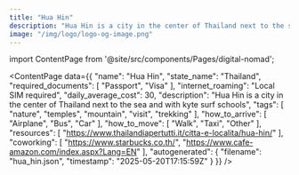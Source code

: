 ```yaml
---
title: "Hua Hin"
description: "Hua Hin is a city in the center of Thailand next to the sea and with kyte surf schools"
image: "/img/logo/logo-og-image.png"
---
```

import ContentPage from '@site/src/components/Pages/digital-nomad';

<ContentPage
    data={{
  "name": "Hua Hin",
  "state_name": "Thailand",
  "required_documents": [
    "Passport",
    "Visa"
  ],
  "internet_roaming": "Local SIM required",
  "daily_average_cost": 30,
  "description": "Hua Hin is a city in the center of Thailand next to the sea and with kyte surf schools",
  "tags": [
    "nature",
    "temples",
    "mountain",
    "visit",
    "trekking"
  ],
  "how_to_arrive": [
    "Airplane",
    "Bus",
    "Car"
  ],
  "how_to_move": [
    "Walk",
    "Taxi",
    "Other"
  ],
  "resources": [
    "https://www.thailandiapertutti.it/citta-e-localita/hua-hin/"
  ],
  "coworking": [
    "https://www.starbucks.co.th/",
    "https://www.cafe-amazon.com/index.aspx?Lang=EN"
  ],
  "autogenerated": {
    "filename": "hua_hin.json",
    "timestamp": "2025-05-20T17:15:59Z"
  }
}}
/>
